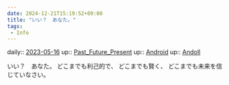 ```yaml
---
date: 2024-12-21T15:19:52+09:00
title: "いい？　あなた。"
tags:
 - Info
---
```


daily:: [2023-05-16](/Daily_Note/2023-05-16.md)
up:: [Past_Future_Present](Bar/Novel/Topics/Past_Future_Present.md)
up:: [Android](Bar/Novel/Topics/Android.md)
up:: [Andoll](Bar/Novel/Nacaria/Andoll.md)

いい？　あなた。
どこまでも利己的で、
どこまでも賢く、
どこまでも未来を信じていなさい。